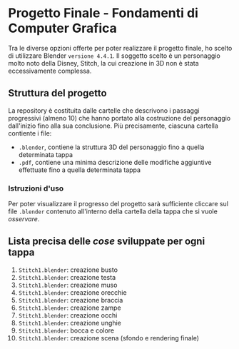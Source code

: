 # Progetto Finale - Fondamenti di Computer Grafica
Tra le diverse opzioni offerte per poter realizzare il progetto finale, ho scelto di utilizzare Blender `versione 4.4.1`. Il soggetto scelto è un personaggio molto noto della Disney, Stitch, la cui creazione in 3D non è stata eccessivamente complessa.
## Struttura del progetto
La repository è costituita dalle cartelle che descrivono i passaggi progressivi (almeno 10) che hanno portato alla costruzione del personaggio dall'inizio fino alla sua conclusione. 
Più precisamente, ciascuna cartella contiente i file:
* `.blender`, contiene la struttura 3D del personaggio fino a quella determinata tappa
* `.pdf`, contiene una minima descrizione delle modifiche aggiuntive effettuate fino a quella determinata tappa
### Istruzioni d'uso
Per poter visualizzare il progresso del progetto sarà sufficiente cliccare sul file `.blender` contenuto all'interno della cartella della tappa che si vuole *osservare*.
## Lista precisa delle *cose* sviluppate per ogni tappa
1.  `Stitch1.blender`: creazione busto
2.  `Stitch1.blender`: creazione testa
1.  `Stitch1.blender`: creazione muso
1.  `Stitch1.blender`: creazione orecchie
1.  `Stitch1.blender`: creazione braccia
1.  `Stitch1.blender`: creazione zampe
1.  `Stitch1.blender`: creazione occhi
1.  `Stitch1.blender`: creazione unghie
1.  `Stitch1.blender`: bocca e colore
1.  `Stitch1.blender`: creazione scena (sfondo e rendering finale)
